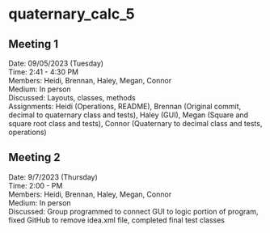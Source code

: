 # quaternary_calc_5

Meeting 1
--------------
Date: 09/05/2023 (Tuesday)<br>
Time: 2:41 - 4:30 PM <br>
Members: Heidi, Brennan, Haley, Megan, Connor <br>
Medium: In person <br>
Discussed: Layouts, classes, methods<br>
Assignments: Heidi (Operations, README), Brennan (Original commit, decimal to quaternary class and tests), Haley (GUI), Megan (Square and square root class and tests), Connor (Quaternary to decimal class and tests, operations)<br>

Meeting 2
-------------
Date: 9/7/2023 (Thursday)<br>
Time: 2:00 - PM <br>
Members: Heidi, Brennan, Haley, Megan, Connor <br>
Medium: In person <br>
Discussed: Group programmed to connect GUI to logic portion of program, fixed GitHub to remove idea.xml file, completed final test classes<br>
